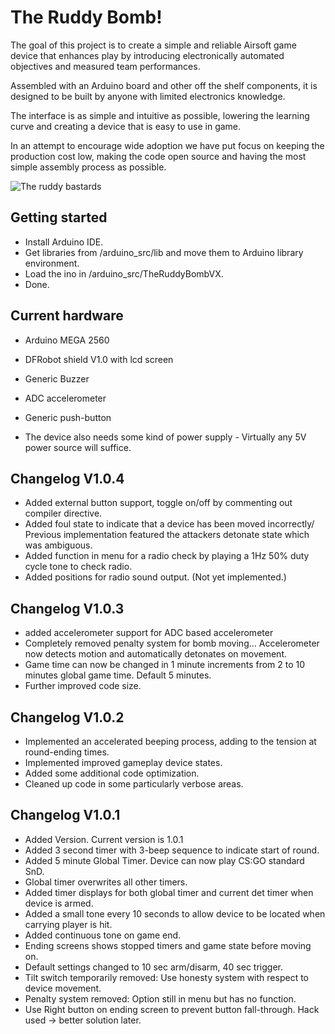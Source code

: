 # The Ruddy Bomb!

The goal of this project is to create a simple and reliable Airsoft game device that enhances play by introducing electronically automated objectives and measured team performances.  

Assembled with an Arduino board and other off the shelf components, it is designed to be built by anyone with limited electronics knowledge. 

The interface is as simple and intuitive as possible, lowering the learning curve and creating a device that is easy to use in game.

In an attempt to encourage wide adoption we have put focus on keeping the production cost low, making the code open source and having the most simple assembly process as possible.


![The ruddy bastards](http://rub.printmighty.co.nz/assets/Uploads/_resampled/xSetWidth846-webstorebanner4.png.pagespeed.ic.LG9ZfQe-v2.png)

## Getting started

-  Install Arduino IDE.
-  Get libraries from /arduino_src/lib and move them to Arduino library environment.
-  Load the ino in /arduino_src/TheRuddyBombVX.
-  Done.

## Current hardware
- Arduino MEGA 2560
- DFRobot shield V1.0 with lcd screen
- Generic Buzzer
- ADC accelerometer
- Generic push-button

- The device also needs some kind of power supply - Virtually any 5V power source will suffice.

## Changelog V1.0.4

- Added external button support, toggle on/off by commenting out compiler directive.
- Added foul state to indicate that a device has been moved incorrectly/ Previous implementation featured the attackers detonate state which was ambiguous.
- Added function in menu for a radio check by playing a 1Hz 50% duty cycle tone to check radio.
- Added positions for radio sound output. (Not yet implemented.)

## Changelog V1.0.3

- added accelerometer support for ADC based accelerometer
- Completely removed penalty system for bomb moving... Accelerometer now detects motion and automatically detonates on movement.
- Game time can now be changed in 1 minute increments from 2 to 10 minutes global game time. Default 5 minutes.
- Further improved code size.

## Changelog V1.0.2

- Implemented an accelerated beeping process, adding to the tension at round-ending times.
- Implemented improved gameplay device states.
- Added some additional code optimization.
- Cleaned up code in some particularly verbose areas.

## Changelog V1.0.1

- Added Version. Current version is 1.0.1
- Added 3 second timer with 3-beep sequence to indicate start of round.
- Added 5 minute Global Timer. Device can now play CS:GO standard SnD.
- Global timer overwrites all other timers.
- Added timer displays for both global timer and current det timer when device is armed.
- Added a small tone every 10 seconds to allow device to be located when carrying player is hit.
- Added continuous tone on game end.
- Ending screens shows stopped timers and game state before moving on.
- Default settings changed to 10 sec arm/disarm, 40 sec trigger.
- Tilt switch temporarily removed: Use honesty system with respect to device movement.
- Penalty system removed: Option still in menu but has no function.
- Use Right button on ending screen to prevent button fall-through. Hack used -> better solution later.
